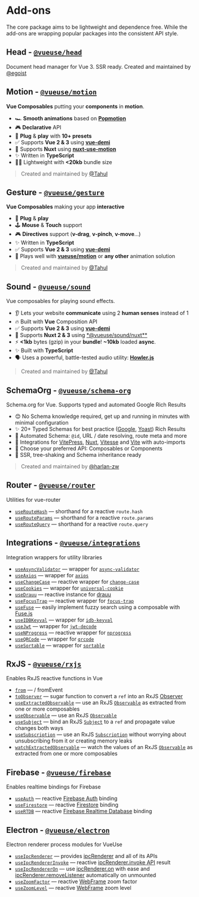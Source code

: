 # Add-ons

The core package aims to be lightweight and dependence free. While the add-ons are wrapping popular packages into the consistent API style.

## Head - [`@vueuse/head`](https://github.com/vueuse/head) <carbon-link class="external-link"/>

Document head manager for Vue 3. SSR ready. Created and maintained by [@egoist](https://github.com/egoist)

## Motion - [`@vueuse/motion`](https://github.com/vueuse/motion) <carbon-link class="external-link"/>

**Vue Composables** putting your **components** in **motion**.

- 🏎 **Smooth animations** based on [**Popmotion**](https://popmotion.io/)
- 🎮 **Declarative** API
- 🚀 **Plug** & **play** with **10+ presets**
- ✅ Supports **Vue 2 & 3** using [**vue-demi**](https://github.com/antfu/vue-demi)
- 🚚 Supports **Nuxt** using [**nuxt-use-motion**](https://github.com/Tahul/nuxt-use-motion)
- ✨ Written in **TypeScript**
- 🏋️‍♀️ Lightweight with **<20kb** bundle size

> Created and maintained by [@Tahul](https://github.com/Tahul)

## Gesture - [`@vueuse/gesture`](https://github.com/vueuse/gesture) <carbon-link class="external-link"/>

**Vue Composables** making your app **interactive**

- 🚀 **Plug** & **play**
- 🕹 **Mouse** & **Touch** support
- 🎮 **Directives** support (**v-drag**, **v-pinch**, **v-move**...)
- ✨ Written in **TypeScript**
- ✅ Supports **Vue 2 & 3** using [**vue-demi**](https://github.com/antfu/vue-demi)
- 🤹 Plays well with [**vueuse/motion**](https://github.com/vueuse/motion) or **any other** animation solution

> Created and maintained by [@Tahul](https://github.com/Tahul)

## Sound - [`@vueuse/sound`](https://github.com/vueuse/sound) <carbon-link class="external-link"/>

Vue composables for playing sound effects.

- 👂 Lets your website **communicate** using 2 **human senses** instead of 1
- 🔥 Built with **Vue** Composition API
- ✅ Supports **Vue 2 & 3** using [**vue-demi**](https://github.com/antfu/vue-demi)
- 🚚 Supports **Nuxt 2 & 3** using [*@vueuse/sound/nuxt**](https://github.com/vueuse/sound#nuxt)
- ⚡️ **<1kb** bytes (gzip) in your **bundle**! **~10kb** loaded **async**.
- ✨ Built with **TypeScript**
- 🗣 Uses a powerful, battle-tested audio utility: [**Howler.js**](https://howlerjs.com/)

> Created and maintained by [@Tahul](https://github.com/Tahul)

## SchemaOrg - [`@vueuse/schema-org`](https://github.com/vueuse/schema-org) <carbon-link class="external-link"/>

Schema.org for Vue. Supports typed and automated Google Rich Results

- 😊 No Schema knowledge required, get up and running in minutes with minimal configuration
- ✨ 20+ Typed Schemas for best practice ([Google](https://developers.google.com/search/docs/advanced/structured-data/search-gallery), [Yoast](https://developer.yoast.com/features/schema/overview)) Rich Results
- 🧙 Automated Schema: `@id`, URL / date resolving, route meta and more
- 🤝 Integrations for [VitePress](https://vitepress.vue.com), [Nuxt](https://nuxtjs.org/), [Vitesse](https://nuxtjs.org/) and [Vite](https://vitejs.dev/) with auto-imports
- 🍞 Choose your preferred API: Composables or Components
- 🌳 SSR, tree-shaking and Schema inheritance ready

> Created and maintained by [@harlan-zw](https://github.com/harlan-zw)

<!--GENERATED LIST, DO NOT MODIFY MANUALLY-->
<!--ADDONS_LIST_STARTS-->

## Router - [`@vueuse/router`](https://vueuse.org/router/README.html)

Utilities for vue-router

- [`useRouteHash`](https://vueuse.org/router/useRouteHash/) — shorthand for a reactive `route.hash`
- [`useRouteParams`](https://vueuse.org/router/useRouteParams/) — shorthand for a reactive `route.params`
- [`useRouteQuery`](https://vueuse.org/router/useRouteQuery/) — shorthand for a reactive `route.query`

## Integrations - [`@vueuse/integrations`](https://vueuse.org/integrations/README.html)

Integration wrappers for utility libraries

- [`useAsyncValidator`](https://vueuse.org/integrations/useAsyncValidator/) — wrapper for [`async-validator`](https://github.com/yiminghe/async-validator)
- [`useAxios`](https://vueuse.org/integrations/useAxios/) — wrapper for [`axios`](https://github.com/axios/axios)
- [`useChangeCase`](https://vueuse.org/integrations/useChangeCase/) — reactive wrapper for [`change-case`](https://github.com/blakeembrey/change-case)
- [`useCookies`](https://vueuse.org/integrations/useCookies/) — wrapper for [`universal-cookie`](https://www.npmjs.com/package/universal-cookie)
- [`useDrauu`](https://vueuse.org/integrations/useDrauu/) — reactive instance for [drauu](https://github.com/antfu/drauu)
- [`useFocusTrap`](https://vueuse.org/integrations/useFocusTrap/) — reactive wrapper for [`focus-trap`](https://github.com/focus-trap/focus-trap)
- [`useFuse`](https://vueuse.org/integrations/useFuse/) — easily implement fuzzy search using a composable with [Fuse.js](https://github.com/krisk/fuse)
- [`useIDBKeyval`](https://vueuse.org/integrations/useIDBKeyval/) — wrapper for [`idb-keyval`](https://www.npmjs.com/package/idb-keyval)
- [`useJwt`](https://vueuse.org/integrations/useJwt/) — wrapper for [`jwt-decode`](https://github.com/auth0/jwt-decode)
- [`useNProgress`](https://vueuse.org/integrations/useNProgress/) — reactive wrapper for [`nprogress`](https://github.com/rstacruz/nprogress)
- [`useQRCode`](https://vueuse.org/integrations/useQRCode/) — wrapper for [`qrcode`](https://github.com/soldair/node-qrcode)
- [`useSortable`](https://vueuse.org/integrations/useSortable/) — wrapper for [`sortable`](https://github.com/SortableJS/Sortable)

## RxJS - [`@vueuse/rxjs`](https://vueuse.org/rxjs/README.html)

Enables RxJS reactive functions in Vue

- [`from`](https://vueuse.org/rxjs/from/) — / fromEvent
- [`toObserver`](https://vueuse.org/rxjs/toObserver/) — sugar function to convert a `ref` into an RxJS [Observer](https://rxjs.dev/guide/observer)
- [`useExtractedObservable`](https://vueuse.org/rxjs/useExtractedObservable/) — use an RxJS [`Observable`](https://rxjs.dev/guide/observable) as extracted from one or more composables
- [`useObservable`](https://vueuse.org/rxjs/useObservable/) — use an RxJS [`Observable`](https://rxjs.dev/guide/observable)
- [`useSubject`](https://vueuse.org/rxjs/useSubject/) — bind an RxJS [`Subject`](https://rxjs.dev/guide/subject) to a `ref` and propagate value changes both ways
- [`useSubscription`](https://vueuse.org/rxjs/useSubscription/) — use an RxJS [`Subscription`](https://rxjs.dev/guide/subscription) without worrying about unsubscribing from it or creating memory leaks
- [`watchExtractedObservable`](https://vueuse.org/rxjs/watchExtractedObservable/) — watch the values of an RxJS [`Observable`](https://rxjs.dev/guide/observable) as extracted from one or more composables

## Firebase - [`@vueuse/firebase`](https://vueuse.org/firebase/README.html)

Enables realtime bindings for Firebase

- [`useAuth`](https://vueuse.org/firebase/useAuth/) — reactive [Firebase Auth](https://firebase.google.com/docs/auth) binding
- [`useFirestore`](https://vueuse.org/firebase/useFirestore/) — reactive [Firestore](https://firebase.google.com/docs/firestore) binding
- [`useRTDB`](https://vueuse.org/firebase/useRTDB/) — reactive [Firebase Realtime Database](https://firebase.google.com/docs/database) binding

## Electron - [`@vueuse/electron`](https://vueuse.org/electron/README.html)

Electron renderer process modules for VueUse

- [`useIpcRenderer`](https://vueuse.org/electron/useIpcRenderer/) — provides [ipcRenderer](https://www.electronjs.org/docs/api/ipc-renderer) and all of its APIs
- [`useIpcRendererInvoke`](https://vueuse.org/electron/useIpcRendererInvoke/) — reactive [ipcRenderer.invoke API](https://www.electronjs.org/docs/api/ipc-renderer#ipcrendererinvokechannel-args) result
- [`useIpcRendererOn`](https://vueuse.org/electron/useIpcRendererOn/) — use [ipcRenderer.on](https://www.electronjs.org/docs/api/ipc-renderer#ipcrendereronchannel-listener) with ease and [ipcRenderer.removeListener](https://www.electronjs.org/docs/api/ipc-renderer#ipcrendererremovelistenerchannel-listener) automatically on unmounted
- [`useZoomFactor`](https://vueuse.org/electron/useZoomFactor/) — reactive [WebFrame](https://www.electronjs.org/docs/api/web-frame#webframe) zoom factor
- [`useZoomLevel`](https://vueuse.org/electron/useZoomLevel/) — reactive [WebFrame](https://www.electronjs.org/docs/api/web-frame#webframe) zoom level

<!--ADDONS_LIST_ENDS-->
